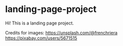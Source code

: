 # landing-page-project
Hi!
This is a landing page project.

Credits for images:
https://unsplash.com/@frenchriera
https://pixabay.com/users/5671515